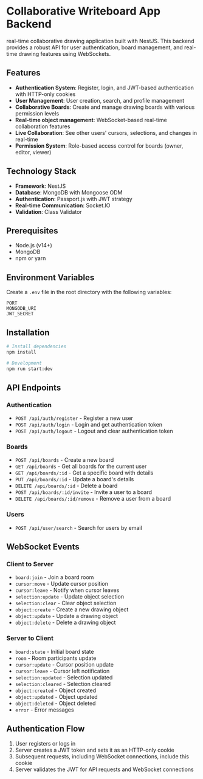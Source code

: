 # Collaborative Writeboard App Backend

real-time collaborative drawing application built with NestJS. This backend provides a robust API for user authentication, board management, and real-time drawing features using WebSockets.

## Features

-  **Authentication System**: Register, login, and JWT-based authentication with HTTP-only cookies
-  **User Management**: User creation, search, and profile management
-  **Collaborative Boards**: Create and manage drawing boards with various permission levels
-  **Real-time object management**: WebSocket-based real-time collaboration features
-  **Live Collaboration**: See other users' cursors, selections, and changes in real-time
-  **Permission System**: Role-based access control for boards (owner, editor, viewer)

## Technology Stack

- **Framework**: NestJS
- **Database**: MongoDB with Mongoose ODM
- **Authentication**: Passport.js with JWT strategy
- **Real-time Communication**: Socket.IO
- **Validation**: Class Validator

## Prerequisites

- Node.js (v14+)
- MongoDB
- npm or yarn

## Environment Variables

Create a `.env` file in the root directory with the following variables:

```
PORT
MONGODB_URI
JWT_SECRET
```

## Installation

```bash
# Install dependencies
npm install

# Development
npm run start:dev

```

## API Endpoints

### Authentication

- `POST /api/auth/register` - Register a new user
- `POST /api/auth/login` - Login and get authentication token
- `POST /api/auth/logout` - Logout and clear authentication token

### Boards

- `POST /api/boards` - Create a new board
- `GET /api/boards` - Get all boards for the current user
- `GET /api/boards/:id` - Get a specific board with details
- `PUT /api/boards/:id` - Update a board's details
- `DELETE /api/boards/:id` - Delete a board
- `POST /api/boards/:id/invite` - Invite a user to a board
- `DELETE /api/boards/:id/remove` - Remove a user from a board

### Users

- `POST /api/user/search` - Search for users by email

## WebSocket Events

### Client to Server

- `board:join` - Join a board room
- `cursor:move` - Update cursor position
- `cursor:leave` - Notify when cursor leaves
- `selection:update` - Update object selection
- `selection:clear` - Clear object selection
- `object:create` - Create a new drawing object
- `object:update` - Update a drawing object
- `object:delete` - Delete a drawing object

### Server to Client

- `board:state` - Initial board state
- `room` - Room participants update
- `cursor:update` - Cursor position update
- `cursor:leave` - Cursor left notification
- `selection:updated` - Selection updated
- `selection:cleared` - Selection cleared
- `object:created` - Object created
- `object:updated` - Object updated
- `object:deleted` - Object deleted
- `error` - Error messages

## Authentication Flow

1. User registers or logs in
2. Server creates a JWT token and sets it as an HTTP-only cookie
3. Subsequent requests, including WebSocket connections, include this cookie
4. Server validates the JWT for API requests and WebSocket connections
